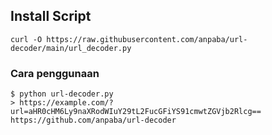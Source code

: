 ## Install Script
```
curl -O https://raw.githubusercontent.com/anpaba/url-decoder/main/url_decoder.py
```

### Cara penggunaan
```
$ python url-decoder.py
> https://example.com/?url=aHR0cHM6Ly9naXRodWIuY29tL2FucGFiYS91cmwtZGVjb2Rlcg==
https://github.com/anpaba/url-decoder
```
